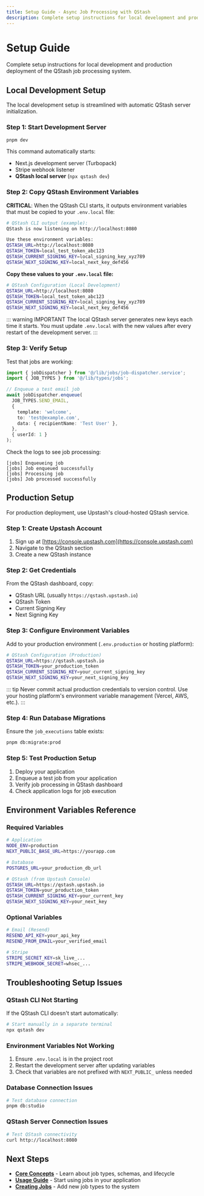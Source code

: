 ```yaml
---
title: Setup Guide - Async Job Processing with QStash
description: Complete setup instructions for local development and production deployment of the QStash job processing system
---
```


# Setup Guide

Complete setup instructions for local development and production deployment of the QStash job processing system.

## Local Development Setup

The local development setup is streamlined with automatic QStash server initialization.

### Step 1: Start Development Server

```bash
pnpm dev
```

This command automatically starts:

- Next.js development server (Turbopack)
- Stripe webhook listener
- **QStash local server** (`npx qstash dev`)

### Step 2: Copy QStash Environment Variables

**CRITICAL**: When the QStash CLI starts, it outputs environment variables that must be copied to your `.env.local` file:

```bash
# QStash CLI output (example):
QStash is now listening on http://localhost:8080

Use these environment variables:
QSTASH_URL=http://localhost:8080
QSTASH_TOKEN=local_test_token_abc123
QSTASH_CURRENT_SIGNING_KEY=local_signing_key_xyz789
QSTASH_NEXT_SIGNING_KEY=local_next_key_def456
```

**Copy these values to your `.env.local` file:**

```bash
# QStash Configuration (Local Development)
QSTASH_URL=http://localhost:8080
QSTASH_TOKEN=local_test_token_abc123
QSTASH_CURRENT_SIGNING_KEY=local_signing_key_xyz789
QSTASH_NEXT_SIGNING_KEY=local_next_key_def456
```

::: warning IMPORTANT
The local QStash server generates new keys each time it starts. You must update `.env.local` with the new values after every restart of the development server.
:::

### Step 3: Verify Setup

Test that jobs are working:

```typescript
import { jobDispatcher } from '@/lib/jobs/job-dispatcher.service';
import { JOB_TYPES } from '@/lib/types/jobs';

// Enqueue a test email job
await jobDispatcher.enqueue(
  JOB_TYPES.SEND_EMAIL,
  {
    template: 'welcome',
    to: 'test@example.com',
    data: { recipientName: 'Test User' },
  },
  { userId: 1 }
);
```

Check the logs to see job processing:

```
[jobs] Enqueueing job
[jobs] Job enqueued successfully
[jobs] Processing job
[jobs] Job processed successfully
```

## Production Setup

For production deployment, use Upstash's cloud-hosted QStash service.

### Step 1: Create Upstash Account

1. Sign up at [https://console.upstash.com](https://console.upstash.com)
2. Navigate to the QStash section
3. Create a new QStash instance

### Step 2: Get Credentials

From the QStash dashboard, copy:

- QStash URL (usually `https://qstash.upstash.io`)
- QStash Token
- Current Signing Key
- Next Signing Key

### Step 3: Configure Environment Variables

Add to your production environment (`.env.production` or hosting platform):

```bash
# QStash Configuration (Production)
QSTASH_URL=https://qstash.upstash.io
QSTASH_TOKEN=your_production_token
QSTASH_CURRENT_SIGNING_KEY=your_current_signing_key
QSTASH_NEXT_SIGNING_KEY=your_next_signing_key
```

::: tip
Never commit actual production credentials to version control. Use your hosting platform's environment variable management (Vercel, AWS, etc.).
:::

### Step 4: Run Database Migrations

Ensure the `job_executions` table exists:

```bash
pnpm db:migrate:prod
```

### Step 5: Test Production Setup

1. Deploy your application
2. Enqueue a test job from your application
3. Verify job processing in QStash dashboard
4. Check application logs for job execution

## Environment Variables Reference

### Required Variables

```bash
# Application
NODE_ENV=production
NEXT_PUBLIC_BASE_URL=https://yourapp.com

# Database
POSTGRES_URL=your_production_db_url

# QStash (from Upstash Console)
QSTASH_URL=https://qstash.upstash.io
QSTASH_TOKEN=your_production_token
QSTASH_CURRENT_SIGNING_KEY=your_current_key
QSTASH_NEXT_SIGNING_KEY=your_next_key
```

### Optional Variables

```bash
# Email (Resend)
RESEND_API_KEY=your_api_key
RESEND_FROM_EMAIL=your_verified_email

# Stripe
STRIPE_SECRET_KEY=sk_live_...
STRIPE_WEBHOOK_SECRET=whsec_...
```

## Troubleshooting Setup Issues

### QStash CLI Not Starting

If the QStash CLI doesn't start automatically:

```bash
# Start manually in a separate terminal
npx qstash dev
```

### Environment Variables Not Working

1. Ensure `.env.local` is in the project root
2. Restart the development server after updating variables
3. Check that variables are not prefixed with `NEXT_PUBLIC_` unless needed

### Database Connection Issues

```bash
# Test database connection
pnpm db:studio
```

### QStash Server Connection Issues

```bash
# Test QStash connectivity
curl http://localhost:8080
```

## Next Steps

- **[Core Concepts](../core-concepts)** - Learn about job types, schemas, and lifecycle
- **[Usage Guide](../usage)** - Start using jobs in your application
- **[Creating Jobs](../creating-jobs)** - Add new job types to the system
